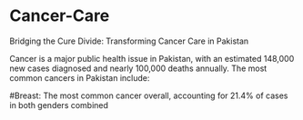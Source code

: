 # Cancer-Care
Bridging the Cure Divide: Transforming Cancer Care in Pakistan

Cancer is a major public health issue in Pakistan, with an estimated 148,000 new cases diagnosed and nearly 100,000 deaths annually. The most common cancers in Pakistan include:

#Breast:
The most common cancer overall, accounting for 21.4% of cases in both genders combined


